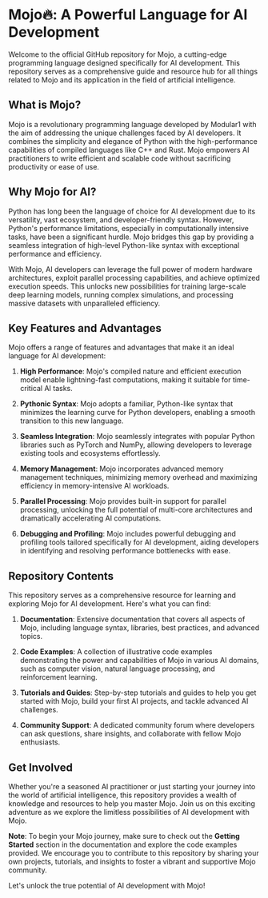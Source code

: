 # Mojo🔥: A Powerful Language for AI Development

Welcome to the official GitHub repository for Mojo, a cutting-edge programming language designed specifically for AI development. This repository serves as a comprehensive guide and resource hub for all things related to Mojo and its application in the field of artificial intelligence.

## What is Mojo?

Mojo is a revolutionary programming language developed by Modular1 with the aim of addressing the unique challenges faced by AI developers. It combines the simplicity and elegance of Python with the high-performance capabilities of compiled languages like C++ and Rust. Mojo empowers AI practitioners to write efficient and scalable code without sacrificing productivity or ease of use.

## Why Mojo for AI?

Python has long been the language of choice for AI development due to its versatility, vast ecosystem, and developer-friendly syntax. However, Python's performance limitations, especially in computationally intensive tasks, have been a significant hurdle. Mojo bridges this gap by providing a seamless integration of high-level Python-like syntax with exceptional performance and efficiency.

With Mojo, AI developers can leverage the full power of modern hardware architectures, exploit parallel processing capabilities, and achieve optimized execution speeds. This unlocks new possibilities for training large-scale deep learning models, running complex simulations, and processing massive datasets with unparalleled efficiency.

## Key Features and Advantages

Mojo offers a range of features and advantages that make it an ideal language for AI development:

1. **High Performance**: Mojo's compiled nature and efficient execution model enable lightning-fast computations, making it suitable for time-critical AI tasks.

2. **Pythonic Syntax**: Mojo adopts a familiar, Python-like syntax that minimizes the learning curve for Python developers, enabling a smooth transition to this new language.

3. **Seamless Integration**: Mojo seamlessly integrates with popular Python libraries such as PyTorch and NumPy, allowing developers to leverage existing tools and ecosystems effortlessly.

4. **Memory Management**: Mojo incorporates advanced memory management techniques, minimizing memory overhead and maximizing efficiency in memory-intensive AI workloads.

5. **Parallel Processing**: Mojo provides built-in support for parallel processing, unlocking the full potential of multi-core architectures and dramatically accelerating AI computations.

6. **Debugging and Profiling**: Mojo includes powerful debugging and profiling tools tailored specifically for AI development, aiding developers in identifying and resolving performance bottlenecks with ease.

## Repository Contents

This repository serves as a comprehensive resource for learning and exploring Mojo for AI development. Here's what you can find:

1. **Documentation**: Extensive documentation that covers all aspects of Mojo, including language syntax, libraries, best practices, and advanced topics.

2. **Code Examples**: A collection of illustrative code examples demonstrating the power and capabilities of Mojo in various AI domains, such as computer vision, natural language processing, and reinforcement learning.

3. **Tutorials and Guides**: Step-by-step tutorials and guides to help you get started with Mojo, build your first AI projects, and tackle advanced AI challenges.

4. **Community Support**: A dedicated community forum where developers can ask questions, share insights, and collaborate with fellow Mojo enthusiasts.

## Get Involved

Whether you're a seasoned AI practitioner or just starting your journey into the world of artificial intelligence, this repository provides a wealth of knowledge and resources to help you master Mojo. Join us on this exciting adventure as we explore the limitless possibilities of AI development with Mojo.

**Note**: To begin your Mojo journey, make sure to check out the **Getting Started** section in the documentation and explore the code examples provided. We encourage you to contribute to this repository by sharing your own projects, tutorials, and insights to foster a vibrant and supportive Mojo community.

Let's unlock the true potential of AI development with Mojo!
